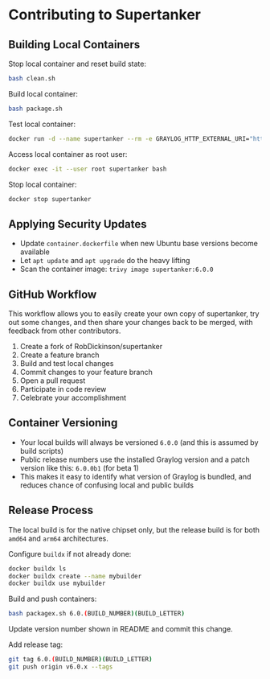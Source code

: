 # Contributing to Supertanker

## Building Local Containers

Stop local container and reset build state:
```bash
bash clean.sh
```

Build local container:
```bash
bash package.sh
```

Test local container:
```bash
docker run -d --name supertanker --rm -e GRAYLOG_HTTP_EXTERNAL_URI="http://localhost:9000/" -e GRAYLOG_PASSWORD_SECRET="somepasswordpepper" -e GRAYLOG_ROOT_PASSWORD_SHA2="8c6976e5b5410415bde908bd4dee15dfb167a9c873fc4bb8a81f6f2ab448a918" -p 5044:5044/tcp -p 5140:5140/tcp -p 5140:5140/udp -p 9000:9000/tcp -p 12201:12201/tcp -p 12201:12201/udp -p 13301:13301/tcp -p 13302:13302/tcp supertanker:6.0.0
```

Access local container as root user:
```bash
docker exec -it --user root supertanker bash
```

Stop local container:
```bash
docker stop supertanker
```

## Applying Security Updates

* Update `container.dockerfile` when new Ubuntu base versions become available
* Let `apt update` and `apt upgrade` do the heavy lifting
* Scan the container image: `trivy image supertanker:6.0.0`

## GitHub Workflow

This workflow allows you to easily create your own copy of supertanker, try out some changes, and then share your changes back to be merged, with feedback from other contributors.

1. Create a fork of RobDickinson/supertanker
2. Create a feature branch
3. Build and test local changes
4. Commit changes to your feature branch
5. Open a pull request
6. Participate in code review
7. Celebrate your accomplishment

## Container Versioning

* Your local builds will always be versioned `6.0.0` (and this is assumed by build scripts)
* Public release numbers use the installed Graylog version and a patch version like this: `6.0.0b1` (for beta 1) 
* This makes it easy to identify what version of Graylog is bundled, and reduces chance of confusing local and public builds

## Release Process

The local build is for the native chipset only, but the release build is for both `amd64` and `arm64` architectures.

Configure `buildx` if not already done:
```bash
docker buildx ls
docker buildx create --name mybuilder
docker buildx use mybuilder
```

Build and push containers:
```bash
bash packagex.sh 6.0.(BUILD_NUMBER)(BUILD_LETTER)
```

Update version number shown in README and commit this change.

Add release tag:
```bash
git tag 6.0.(BUILD_NUMBER)(BUILD_LETTER)
git push origin v6.0.x --tags
```
